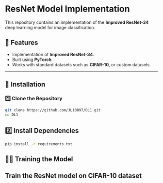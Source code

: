 # ResNet Model Implementation

This repository contains an implementation of the **Improved ResNet-34** deep learning model for image classification.

## 📌 Features
- Implementation of **Improved ResNet-34**.
- Built using **PyTorch**.
- Works with standard datasets such as **CIFAR-10**, or custom datasets.

---

## 🚀 Installation

### 1️⃣ Clone the Repository
```sh
git clone https://github.com/JL10897/DL1.git
cd DL1
```

## 2️⃣ Install Dependencies
```sh
pip install -r requirements.txt
```

## 🏋️‍♂️ Training the Model
Train the ResNet model on CIFAR-10 dataset
---


